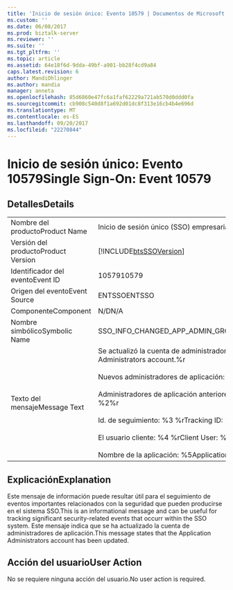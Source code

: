 ```yaml
---
title: 'Inicio de sesión único: Evento 10579 | Documentos de Microsoft'
ms.custom: ''
ms.date: 06/08/2017
ms.prod: biztalk-server
ms.reviewer: ''
ms.suite: ''
ms.tgt_pltfrm: ''
ms.topic: article
ms.assetid: 64e18f6d-9dda-49bf-a901-bb28f4cd9a84
caps.latest.revision: 6
author: MandiOhlinger
ms.author: mandia
manager: anneta
ms.openlocfilehash: 85d6860e47fc6a1faf62229a721ab570d0ddd0fa
ms.sourcegitcommit: cb908c540d8f1a692d01dc8f313e16cb4b4e696d
ms.translationtype: MT
ms.contentlocale: es-ES
ms.lasthandoff: 09/20/2017
ms.locfileid: "22270844"
---
```

# <a name="single-sign-on-event-10579"></a><span data-ttu-id="84378-102">Inicio de sesión único: Evento 10579</span><span class="sxs-lookup"><span data-stu-id="84378-102">Single Sign-On: Event 10579</span></span>
## <a name="details"></a><span data-ttu-id="84378-103">Detalles</span><span class="sxs-lookup"><span data-stu-id="84378-103">Details</span></span>  
  
|||  
|-|-|  
|<span data-ttu-id="84378-104">Nombre del producto</span><span class="sxs-lookup"><span data-stu-id="84378-104">Product Name</span></span>|<span data-ttu-id="84378-105">Inicio de sesión único (SSO) empresarial</span><span class="sxs-lookup"><span data-stu-id="84378-105">Enterprise Single Sign-On</span></span>|  
|<span data-ttu-id="84378-106">Versión del producto</span><span class="sxs-lookup"><span data-stu-id="84378-106">Product Version</span></span>|[!INCLUDE[btsSSOVersion](../includes/btsssoversion-md.md)]|  
|<span data-ttu-id="84378-107">Identificador del evento</span><span class="sxs-lookup"><span data-stu-id="84378-107">Event ID</span></span>|<span data-ttu-id="84378-108">10579</span><span class="sxs-lookup"><span data-stu-id="84378-108">10579</span></span>|  
|<span data-ttu-id="84378-109">Origen del evento</span><span class="sxs-lookup"><span data-stu-id="84378-109">Event Source</span></span>|<span data-ttu-id="84378-110">ENTSSO</span><span class="sxs-lookup"><span data-stu-id="84378-110">ENTSSO</span></span>|  
|<span data-ttu-id="84378-111">Componente</span><span class="sxs-lookup"><span data-stu-id="84378-111">Component</span></span>|<span data-ttu-id="84378-112">N/D</span><span class="sxs-lookup"><span data-stu-id="84378-112">N/A</span></span>|  
|<span data-ttu-id="84378-113">Nombre simbólico</span><span class="sxs-lookup"><span data-stu-id="84378-113">Symbolic Name</span></span>|<span data-ttu-id="84378-114">SSO_INFO_CHANGED_APP_ADMIN_GROUP</span><span class="sxs-lookup"><span data-stu-id="84378-114">SSO_INFO_CHANGED_APP_ADMIN_GROUP</span></span>|  
|<span data-ttu-id="84378-115">Texto del mensaje</span><span class="sxs-lookup"><span data-stu-id="84378-115">Message Text</span></span>|<span data-ttu-id="84378-116">Se actualizó la cuenta de administradores de aplicación.%r</span><span class="sxs-lookup"><span data-stu-id="84378-116">Updated Application Administrators account.%r</span></span><br /><br /> <span data-ttu-id="84378-117">Nuevos administradores de aplicación: %1 %r</span><span class="sxs-lookup"><span data-stu-id="84378-117">New Application Administrators: %1%r</span></span><br /><br /> <span data-ttu-id="84378-118">Administradores de aplicación anteriores: %2 %r</span><span class="sxs-lookup"><span data-stu-id="84378-118">Old Application Administrators: %2%r</span></span><br /><br /> <span data-ttu-id="84378-119">Id. de seguimiento: %3 %r</span><span class="sxs-lookup"><span data-stu-id="84378-119">Tracking ID: %3%r</span></span><br /><br /> <span data-ttu-id="84378-120">El usuario cliente: %4 %r</span><span class="sxs-lookup"><span data-stu-id="84378-120">Client User: %4%r</span></span><br /><br /> <span data-ttu-id="84378-121">Nombre de la aplicación: %5</span><span class="sxs-lookup"><span data-stu-id="84378-121">Application Name: %5</span></span>|  
  
## <a name="explanation"></a><span data-ttu-id="84378-122">Explicación</span><span class="sxs-lookup"><span data-stu-id="84378-122">Explanation</span></span>  
 <span data-ttu-id="84378-123">Este mensaje de información puede resultar útil para el seguimiento de eventos importantes relacionados con la seguridad que pueden producirse en el sistema SSO.</span><span class="sxs-lookup"><span data-stu-id="84378-123">This is an informational message and can be useful for tracking significant security-related events that occurr within the SSO system.</span></span> <span data-ttu-id="84378-124">Este mensaje indica que se ha actualizado la cuenta de administradores de aplicación.</span><span class="sxs-lookup"><span data-stu-id="84378-124">This message states that the Application Administrators account has been updated.</span></span>  
  
## <a name="user-action"></a><span data-ttu-id="84378-125">Acción del usuario</span><span class="sxs-lookup"><span data-stu-id="84378-125">User Action</span></span>  
 <span data-ttu-id="84378-126">No se requiere ninguna acción del usuario.</span><span class="sxs-lookup"><span data-stu-id="84378-126">No user action is required.</span></span>